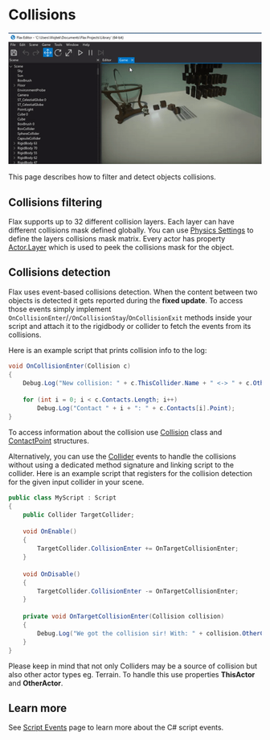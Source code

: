 # Collisions

![Collisions](media/physics3.gif)

This page describes how to filter and detect objects collisions.

## Collisions filtering

Flax supports up to 32 different collision layers. Each layer can have different collisions mask defined globally.
You can use [Physics Settings](physics-settings.md) to define the layers collisions mask matrix.
Every actor has property [Actor.Layer](https://docs.flaxengine.com/api/FlaxEngine.Actor.html#FlaxEngine_Actor_Layer) which is used to peek the collisions mask for the object.

## Collisions detection

Flax uses event-based collisions detection. When the content between two objects is detected it gets reported during the **fixed update**. To access those events simply implement `OnCollisionEnter`/`/OnCollisionStay`/`OnCollisionExit` methods inside your script and attach it to the rigidbody or collider to fetch the events from its collisions.

Here is an example script that prints collision info to the log:

```cs
void OnCollisionEnter(Collision c)
{
    Debug.Log("New collision: " + c.ThisCollider.Name + " <-> " + c.OtherCollider.Name);

    for (int i = 0; i < c.Contacts.Length; i++)
        Debug.Log("Contact " + i + ": " + c.Contacts[i].Point);
}
```

To access information about the collision use [Collision](https://docs.flaxengine.com/api/FlaxEngine.Collision.html) class and [ContactPoint](https://docs.flaxengine.com/api/FlaxEngine.ContactPoint.html) structures.

Alternatively, you can use the [Collider](https://docs.flaxengine.com/api/FlaxEngine.Collider.html) events to handle the collisions without using a dedicated method signature and linking script to the collider.
Here is an example script that registers for the collision detection for the given input collider in your scene.

```cs
public class MyScript : Script
{
	public Collider TargetCollider;

	void OnEnable()
	{
		TargetCollider.CollisionEnter += OnTargetCollisionEnter;
	}

	void OnDisable()
	{
		TargetCollider.CollisionEnter -= OnTargetCollisionEnter;
	}

	private void OnTargetCollisionEnter(Collision collision)
	{
		Debug.Log("We got the collision sir! With: " + collision.OtherCollider);
	}
}
```

Please keep in mind that not only Colliders may be a source of collision but also other actor types eg. Terrain. To handle this use properties **ThisActor** and **OtherActor**.

## Learn more

See [Script Events](../scripting/events.md) page to learn more about the C# script events.



